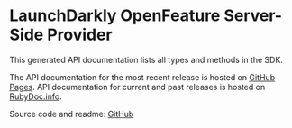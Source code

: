 # LaunchDarkly OpenFeature Server-Side Provider

This generated API documentation lists all types and methods in the SDK.

The API documentation for the most recent release is hosted on [GitHub Pages](https://launchdarkly.github.io/openfeature-ruby-server). API documentation for current and past releases is hosted on [RubyDoc.info](https://www.rubydoc.info/gems/launchdarkly-openfeature-server-sdk).

Source code and readme: [GitHub](https://github.com/launchdarkly/openfeature-ruby-server)
